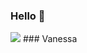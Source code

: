 ### Hello 👋

<img src="https://img.shields.io/badge/GitHub-100000?style=for-the-badge&logo=github&logoColor=white"/> ### Vanessa
